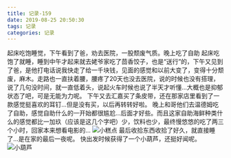```yaml
---
title: 记录-159
date: 2019-08-25 20:50:30
tags: 记录
categories: 记录
---
```

起床吃饱睡觉，下午看到了爸，劝去医院，一股颓废气质。晚上吃了自助
起床吃饱了就睡，睡到中午才起来就去姥爷家吃了茴香饺子，也是“送行”的，下午又见到了爸，是他打电话说我快走了给一千块钱，见面的感觉和以前大变了，变得十分颓废，麻木。走路也一直扶着腰，腰疼了20天也没去医院，说的时候也没有搭理，说了几句没时间，就一直低着头，说起火车时候也说了半天才听懂...大概也是抑郁状态了吧，可是无能为力呢。
下午又去汇嘉买了条皮带，还在那家店里看到了一款感觉挺喜欢的耳钉...但是没有买，以后再转转好啦。
晚上和哥他们去温德姆吃了自助，感觉自助什么的一开始都很尴尬...后面才好些。而且这家自助海鲜种类什么的感觉都比一加玖（应该是这几个字吧）少，饮料也少，最终慢悠悠的吃了两三个小时，回家本来想看电影的...
![小糕点](/img/记录159-1.jpg)
最后收拾东西收拾了好久，就直接睡了…是在家的最后一夜呢。
快出发时候获得了一个小葫芦，还挺好闻呢。
![小葫芦](/img/记录159-2.jpg)